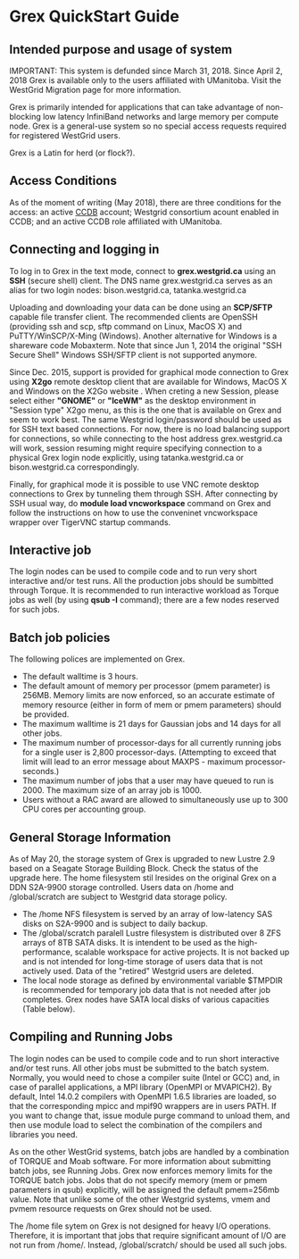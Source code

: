 # Grex QuickStart Guide 

## Intended purpose and usage of system

IMPORTANT: This system is defunded since March 31, 2018. Since April 2, 2018 Grex is available only to the users affiliated with UManitoba. Visit the WestGrid Migration page for more information.

Grex is primarily intended for applications that can take advantage of non-blocking low latency InfiniBand networks and large memory per compute node. Grex is a general-use system so no special access requests required for registered WestGrid users.

Grex is a Latin for herd (or flock?).

## Access Conditions

As of the moment of writing (May 2018), there are three conditions for the access: an active [CCDB](https://ccdb.computecanada.ca) account; Westgrid consortium acount enabled in CCDB; and an active CCDB role affiliated with UManitoba.

## Connecting and logging in

To log in to Grex in the text mode, connect to **grex.westgrid.ca** using an **SSH** (secure shell) client. The DNS name grex.westgrid.ca serves as an alias for two login nodes: bison.westgrid.ca, tatanka.westgrid.ca

Uploading and downloading your data can be done using an **SCP/SFTP** capable file transfer client. The recommended clients are OpenSSH (providing ssh and scp, sftp command on Linux, MacOS X) and PuTTY/WinSCP/X-Ming (Windows). Another alternative for Windows is a shareware code Mobaxterm. Note that since Jun 1, 2014 the original "SSH Secure Shell" Windows SSH/SFTP client is not supported anymore.

Since Dec. 2015, support is provided for graphical mode connection to Grex using **X2go** remote desktop client that are available for Windows, MacOS X and Windows on the X2Go website . When creting a new Session, please select either **"GNOME"** or **"IceWM"** as the desktop environment in "Session type" X2go menu, as this is the one that is available on Grex and seem to work best. The same Westgrid login/password should be used as for SSH text based connections. For now, there is no load balancing support for connections, so while connecting to the host address  grex.westgrid.ca  will work, session resuming might require specifying connection to a physical Grex login node explicitly, using  tatanka.westgrid.ca  or  bison.westgrid.ca correspondingly.

Finally, for graphical mode it is possible to use VNC remote desktop connections to Grex by tunneling them through SSH. After connecting by SSH usual way, do **module load vncworkspace** command on Grex and follow the instructions on how to use the conveninet vncworkspace wrapper over TigerVNC startup commands.

## Interactive job

The login nodes can be used to compile code and to run very short interactive and/or test runs. All the production jobs should be sumbitted through Torque. It is recommended to run interactive workload as Torque jobs as well (by using **qsub -I** command); there are a few nodes reserved for such jobs.

## Batch job policies

The following polices are implemented on Grex.
-    The default walltime is 3 hours.
-   The default amount of memory per processor (pmem parameter) is 256MB. Memory limits are now enforced, so an accurate estimate of memory resource (either in form of mem or pmem parameters) should be provided.
-   The maximum walltime is 21 days for Gaussian jobs and 14 days for all other jobs.
-   The maximum number of processor-days for all currently running jobs for a single user is 2,800 processor-days. (Attempting to exceed that limit will lead to an error message about MAXPS - maximum processor-seconds.)
-   The maximum number of jobs that a user may have queued to run is 2000. The maximum size of an array job is 1000.
-   Users without a RAC award are allowed to simultaneously use up to 300 CPU cores per accounting group.

## General Storage Information

As of May 20, the  storage system of Grex is upgraded to new Lustre 2.9 based on a Seagate Storage Building Block.  Check the status of the upgrade here. The home filesystem stil lresides on  the original Grex on a DDN S2A-9900 storage controlled. Users data on /home and /global/scratch are subject to Westgrid data storage policy. 

-    The /home NFS filesystem is served by an array of low-latency SAS disks on S2A-9900 and is subject to daily backup. 
-    The /global/scratch  paralell Lustre filesystem is distributed over 8 ZFS arrays of 8TB SATA disks. It is intendent to be used as the high-performance, scalable workspace for active projects. It is not backed up and is not intended for long-time storage of users data that is not actively used. Data of the "retired" Westgrid users are deleted.
-    The local node storage as defined by environmental variable $TMPDIR is recommended for temporary job data that is not needed after job completes. Grex nodes have SATA local disks of various capacities (Table below).

## Compiling and Running Jobs

The login nodes can be used to compile code and to run short interactive and/or test runs. All other jobs must be submitted to the batch system. Normally, you would need to chose a compiler suite (Intel or GCC) and, in case of parallel applications, a MPI library (OpenMPI or MVAPICH2). By default, Intel 14.0.2 compilers with OpenMPI 1.6.5 libraries are loaded, so that the corresponding mpicc and mpif90 wrappers are in users PATH. If you want to change that, issue module purge command to unload them, and then use module load to select the combination of the compilers and libraries you need.

As on the other WestGrid systems, batch jobs are handled by a combination of TORQUE and Moab software. For more information about submitting batch jobs, see Running Jobs. Grex now enforces memory limits for the TORQUE batch jobs. Jobs that do not specify memory (mem or pmem parameters in qsub) explicitly, will be assigned the default pmem=256mb value. Note that unlike some of the other Westgrid systems, vmem and pvmem resource requests on Grex should not be used.

The /home file sytem on Grex is not designed for heavy I/O operations. Therefore, it is important that jobs that require significant amount of I/O are not run from /home/<username>. Instead, /global/scratch/<username> should be used all such jobs.
